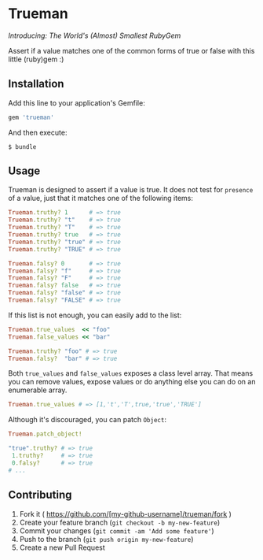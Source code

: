 # Trueman

*Introducing: The World's (Almost) Smallest RubyGem*

Assert if a value matches one of the common forms of true or false with
this little (ruby)gem :)

## Installation

Add this line to your application's Gemfile:

```ruby
gem 'trueman'
```

And then execute:

    $ bundle

## Usage

Trueman is designed to assert if a value is true.  It does not test for
`presence` of a value, just that it matches one of the following items:

```ruby
Trueman.truthy? 1      # => true
Trueman.truthy? "t"    # => true
Trueman.truthy? "T"    # => true
Trueman.truthy? true   # => true
Trueman.truthy? "true" # => true
Trueman.truthy? "TRUE" # => true

Trueman.falsy? 0       # => true
Trueman.falsy? "f"     # => true
Trueman.falsy? "F"     # => true
Trueman.falsy? false   # => true
Trueman.falsy? "false" # => true
Trueman.falsy? "FALSE" # => true
```

If this list is not enough, you can easily add to the list:
```ruby
Trueman.true_values  << "foo"
Trueman.false_values << "bar"

Trueman.truthy? "foo" # => true
Trueman.falsy?  "bar" # => true
```

Both `true_values` and `false_values` exposes a class level array.  That
means you can remove values, expose values or do anything else you can
do on an enumerable array.

```ruby
Trueman.true_values # => [1,'t','T',true,'true','TRUE']
```

Although it's discouraged, you can patch `Object`:
```ruby
Trueman.patch_object!

"true".truthy? # => true
 1.truthy?     # => true
 0.falsy?      # => true
# ...
```

## Contributing

1. Fork it ( https://github.com/[my-github-username]/trueman/fork )
2. Create your feature branch (`git checkout -b my-new-feature`)
3. Commit your changes (`git commit -am 'Add some feature'`)
4. Push to the branch (`git push origin my-new-feature`)
5. Create a new Pull Request
